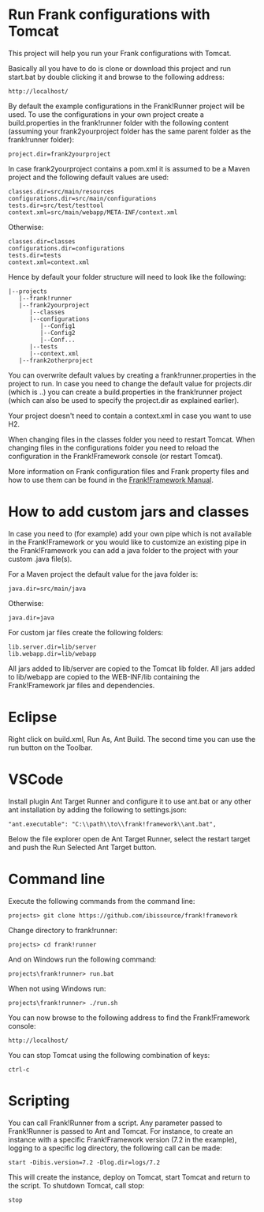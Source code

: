 # Run Frank configurations with Tomcat

This project will help you run your Frank configurations with Tomcat.

Basically all you have to do is clone or download this project and run start.bat by
double clicking it and browse to the following address:

```
http://localhost/
```

By default the example configurations in the Frank!Runner project will be used.
To use the configurations in your own project create a build.properties in the
frank!runner folder with the following content (assuming your frank2yourproject
folder has the same parent folder as the frank!runner folder):

```
project.dir=frank2yourproject
```

In case frank2yourproject contains a pom.xml it is assumed to be a Maven project
and the following default values are used:

```
classes.dir=src/main/resources
configurations.dir=src/main/configurations
tests.dir=src/test/testtool
context.xml=src/main/webapp/META-INF/context.xml
```

Otherwise:

```
classes.dir=classes
configurations.dir=configurations
tests.dir=tests
context.xml=context.xml
```

Hence by default your folder structure will need to look like the following:

```
|--projects
   |--frank!runner
   |--frank2yourproject
      |--classes
      |--configurations
         |--Config1
         |--Config2
         |--Conf...
      |--tests
      |--context.xml
   |--frank2otherproject
```

You can overwrite default values by creating a frank!runner.properties in the
project to run. In case you need to change the default value for projects.dir
(which is ..) you can create a build.properties in the frank!runner project
(which can also be used to specify the project.dir as explained earlier).

Your project doesn't need to contain a context.xml in case you want to use H2.

When changing files in the classes folder you need to restart Tomcat. When
changing files in the configurations folder you need to reload the configuration
in the Frank!Framework console (or restart Tomcat).

More information on Frank configuration files and Frank property files and how
to use them can be found in the
[Frank!Framework Manual](https://ibis4manual.readthedocs.io/).

# How to add custom jars and classes

In case you need to (for example) add your own pipe which is not available in the
Frank!Framework or you would like to customize an existing pipe in the
Frank!Framework you can add a java folder to the project with your custom .java
 file(s).

For a Maven project the default value for the java folder is:

```
java.dir=src/main/java
```
Otherwise:

```
java.dir=java
```

For custom jar files create the following folders:


```
lib.server.dir=lib/server
lib.webapp.dir=lib/webapp
```

All jars added to lib/server are copied to the Tomcat lib folder. All jars added
to lib/webapp are copied to the WEB-INF/lib containing the Frank!Framework jar
files and dependencies.


# Eclipse

Right click on build.xml, Run As, Ant Build. The second time you can use the run
button on the Toolbar.


# VSCode

Install plugin Ant Target Runner and configure it to use ant.bat or any other
ant installation by adding the following to settings.json:

```
"ant.executable": "C:\\path\\to\\frank!framework\\ant.bat",
```

Below the file explorer open de Ant Target Runner, select the restart target and
push the Run Selected Ant Target button.


# Command line

Execute the following commands from the command line:

```
projects> git clone https://github.com/ibissource/frank!framework
```

Change directory to frank!runner:

```
projects> cd frank!runner
```

And on Windows run the following command:

```
projects\frank!runner> run.bat
```

When not using Windows run:

```
projects\frank!runner> ./run.sh
```

You can now browse to the following address to find the Frank!Framework
console:

```
http://localhost/
```

You can stop Tomcat using the following combination of keys: 

```
ctrl-c
```


# Scripting

You can call Frank!Runner from a script. Any parameter passed to Frank!Runner
is passed to Ant and Tomcat. For instance, to create an instance with a specific
Frank!Framework version (7.2 in the example), logging to a specific log
directory, the following call can be made:

```
start -Dibis.version=7.2 -Dlog.dir=logs/7.2
```

This will create the instance, deploy on Tomcat, start Tomcat and return to the
script. To shutdown Tomcat, call stop:

```
stop
```
